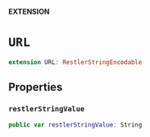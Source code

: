 **EXTENSION**

# `URL`
```swift
extension URL: RestlerStringEncodable
```

## Properties
### `restlerStringValue`

```swift
public var restlerStringValue: String
```

